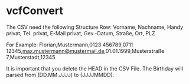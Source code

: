 # vcfConvert

The CSV need the following Structure
Row: Vorname, Nachname, Handy privat, Tel. privat, E-Mail privat, Gev.-Datum, Straße, Ort, PLZ

For Example: 
Florian,Mustermann,0123 456789,0711 12345,max.mustermann@mustermail.de,01.01.1999,Musterstraße 7,Musterstadt,12345

It is important that you delete the HEAD in the CSV File. 
The Birthday will parsed from (DD.MM.JJJJ) to (JJJJMMDD).
